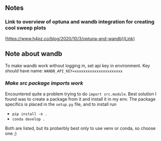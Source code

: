 ## Notes
### **Link to overview of optuna and wandb integration for creating cool sweep plots**
[https://www.h4pz.co/blog/2020/10/3/optuna-and-wandb](Link)

## **Note about wandb**
To make wandb work without logging in, set api key in environment.
Key should have name:
`WANDB_API_KEY=xxxxxxxxxxxxxxxxxxxxxx`

### *Make src package imports work*
Encountered quite a problem trying to do `import src.module`.
Best solution I found was to create a package from it and install it in my env.
The package specifics is placed in the `setup.py` file, and to install run

- `pip install -e .`
- `conda develop .`

Both are listed, but its proberbly best only to use venv or conda, so choose one ;)
